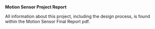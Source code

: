 **Motion Sensor Project Report**

All information about this project, including the design process, is found within the Motion Sensor Final Report pdf.
